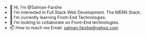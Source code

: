 - 👋 Hi, I’m @Salman-Farshe
- 👀 I’m interested in Full Stack Web Development. The MERN Stack.
- 🌱 I’m currently learning Front-End Technologies.
- 💞️ I’m looking to collaborate on Front-End technologies.
- 📫 How to reach me Email: salman.farshe@yahoo.com

<!---
Salman-Farshe/Salman-Farshe is a ✨ special ✨ repository because its `README.md` (this file) appears on your GitHub profile.
You can click the Preview link to take a look at your changes.
--->
